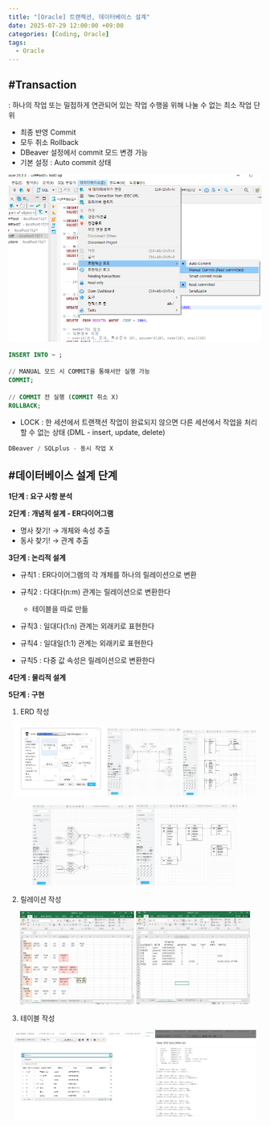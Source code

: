 ```yaml
---
title: "[Oracle] 트랜젝션, 데이터베이스 설계"
date: 2025-07-29 12:00:00 +09:00
categories: [Coding, Oracle]
tags:
  - Oracle
---
```


## #Transaction

: 하나의 작업 또는 밀접하게 연관되어 있는 작업 수행을 위해 나눌 수 없는 최소 작업 단위

- 최종 반영 Commit
- 모두 취소 Rollback
- DBeaver 설정에서 commit 모드 변경 가능
- 기본 설정 : Auto commit 상태

<img src="/assets/img/Coding/Oracle/Untitled 1.png" alt="Transaction1"/>

```sql
INSERT INTO ~ ;

// MANUAL 모드 시 COMMIT을 통해서만 실행 가능
COMMIT;

// COMMIT 전 실행 (COMMIT 취소 X)
ROLLBACK;
```

- LOCK : 한 세션에서 트랜잭션 작업이 완료되지 않으면 다른 세션에서 작업을 처리할 수 없는 상태
(DML - insert, update, delete)

```sql
DBeaver / SQLplus - 동시 작업 X
```

## #데이터베이스 설계 단계

**1단계 : 요구 사항 분석**

**2단계 : 개념적 설계 - ER다이어그램**

- 명사 찾기! → 개체와 속성 추출
- 동사 찾기! → 관계 추출

**3단계 : 논리적 설계**

- 규칙1 : ER다이어그램의 각 개체를 하나의 릴레이션으로 변환
- 규칙2 : 다대다(n:m) 관계는 릴레이션으로 변환한다
    
     * 테이블을 따로 만듦
    
- 규칙3 : 일대다(1:n) 관계는 외래키로 표현한다
- 규칙4 : 일대일(1:1) 관계는 외래키로 표현한다
- 규칙5 : 다중 값 속성은 릴레이션으로 변환한다

**4단계 : 물리적 설계**

**5단계 : 구현**

1) ERD 작성
<p align="center">  <img src="/assets/img/Coding/Oracle/Untitled 2.png" style="display:inline-block; align="center" width="36%" alt="Transaction2">  <img src="/assets/img/Coding/Oracle/Untitled 3.png" style="display:inline-block; align="center" width="29%" alt="Transaction3">  <img src="/assets/img/Coding/Oracle/Untitled 4.png" style="display:inline-block; align="center" width="29%" alt="Transaction3">  </p>

<p align="center">  <img src="/assets/img/Coding/Oracle/Untitled 5.png" style="display:inline-block; align="center" width="40%" alt="Transaction4">  <img src="/assets/img/Coding/Oracle/Untitled 6.png" style="display:inline-block; align="center" width="40%" alt="Transaction6">  </p>

2) 릴레이션 작성

<p align="center">  <img src="/assets/img/Coding/Oracle/Untitled 7.png" style="display:inline-block; align="center" width="45%" alt="Transaction7">  <img src="/assets/img/Coding/Oracle/Untitled 8.png" style="display:inline-block; align="center" width="45%" alt="Transaction8">  </p>

3) 테이블 작성

<p align="center">  <img src="/assets/img/Coding/Oracle/Untitled 9.png" style="display:inline-block; align="center" width="55%" alt="Transaction9">  <img src="/assets/img/Coding/Oracle/Untitled 10.png" style="display:inline-block; align="center" width="40%" alt="Transaction10">  </p>